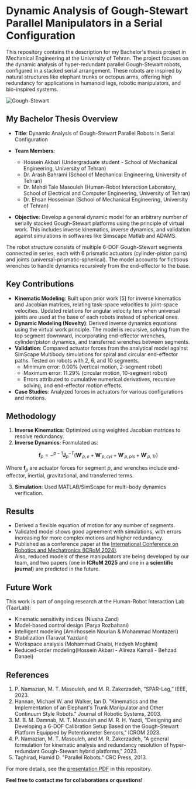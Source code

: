 # Dynamic Analysis of Gough-Stewart Parallel Manipulators in a Serial Configuration

This repository contains the description for my Bachelor's thesis project in Mechanical Engineering at the University of Tehran. The project focuses on the dynamic analysis of hyper-redundant parallel Gough-Stewart robots, configured in a stacked serial arrangement. These robots are inspired by natural structures like elephant trunks or octopus arms, offering high redundancy for applications in humanoid legs, robotic manipulators, and bio-inspired systems.

![Gough-Stewart](https://github.com/alirezakamali80/repository/Dynamic-Modeling-of-Hybrid-Robots/N3.png)
## My Bachelor Thesis Overview
- **Title**: Dynamic Analysis of Gough-Stewart Parallel Robots in Serial Configuration
- **Team Members**:
  - Hossein Akbari (Undergraduate student - School of Mechanical Engineering, University of Tehran)
  - Dr. Arash Bahrami (School of Mechanical Engineering, University of Tehran)
  - Dr. Mehdi Tale Masouleh (Human-Robot Interaction Laboratory, School of Electrical and Computer Engineering, University of Tehran)
  - Dr. Ehsan Hosseinian (School of Mechanical Engineering, University of Tehran)
 
- **Objective**: Develop a general dynamic model for an arbitrary number of serially stacked Gough-Stewart platforms using the principle of virtual work. This includes inverse kinematics, inverse dynamics, and validation against simulations in softwares like Simscape Matlab and ADAMS.

The robot structure consists of multiple 6-DOF Gough-Stewart segments connected in series, each with 6 prismatic actuators (cylinder-piston pairs) and joints (universal-prismatic-spherical). The model accounts for fictitious wrenches to handle dynamics recursively from the end-effector to the base.

## Key Contributions
- **Kinematic Modeling**: Built upon prior work [5] for inverse kinematics and Jacobian matrices, relating task-space velocities to joint-space velocities. Updated relations for angular velocity ters when universal joints are used at the base of each robots instead of spherical ones.
- **Dynamic Modeling (Novelty)**: Derived inverse dynamics equations using the virtual work principle. The model is recursive, solving from the top segment downward, incorporating end-effector wrenches, cylinder/piston dynamics, and transferred wrenches between segments.
- **Validation**: Compared actuator forces from the analytical model against SimScape Multibody simulations for spiral and circular end-effector paths. Tested on robots with 2, 6, and 10 segments.
  - Minimum error: 0.00% (vertical motion, 2-segment robot)
  - Maximum error: 11.29% (circular motion, 10-segment robot)
  - Errors attributed to cumulative numerical derivatives, recursive solving, and end-effector motion effects.
- **Case Studies**: Analyzed forces in actuators for various configurations and motions.

## Methodology
1. **Inverse Kinematics**: Optimized using weighted Jacobian matrices to resolve redundancy.
2. **Inverse Dynamics**: Formulated as:  

$$
\mathbf{f}_p = -{}^{p-1}\mathbf{J}_p^{-T} 
\left(\mathbf{W}'_{p,e} + \mathbf{W}'_{p,cyl} + \mathbf{W}'_{p,pis} + \mathbf{W}'_{p,Tr}\right)
$$

Where $\mathbf{f}_p$ are actuator forces for segment $p$, and wrenches include end-effector, inertial, gravitational, and transferred terms.

3. **Simulation**: Used MATLAB/SimScape for multi-body dynamics verification.

## Results
- Derived a flexible equation of motion for any number of segments.
- Validated model shows good agreement with simulations, with errors increasing for more complex motions and higher redundancy.
- Published as a conference paper at the [International Conference on Robotics and Mechatronics (ICRoM 2024)](https://ieeexplore.ieee.org/document/10903648/).  
  Also, reduced models of these manipulators are being developed by our team, and two papers (one in **ICRoM 2025** and one in a **scientific journal**) are predicted in the future.


## Future Work
This work is part of ongoing research at the Human-Robot Interaction Lab (TaarLab):
- Kinematic sensitivity indices (Niusha Zand)
- Model-based control design (Parya Rozbahani)
- Intelligent modeling (Amirhossein Nourian & Mohammad Montazeri)
- Stabilization (Taravat Yazdani)
- Workspace analysis (Mohammad Ghaibi, Hedyeh Moghimi)
- Reduced-order modeling(Hossein Akbari - Alireza Kamali - Behzad Danaei)

## References
1. P. Namazian, M. T. Masouleh, and M. R. Zakerzadeh, “SPAR-Leg,” IEEE, 2023.
2. Hannan, Michael W. and Walker, Ian D. "Kinematics and the Implementation of an Elephant's Trunk Manipulator and Other Continuum Style Robots." Journal of Robotic Systems, 2003.
4. M. B. M. Damnab, M. T. Masouleh and M. R. H. Yazdi, "Designing and Developing a 6-DOF Calibration Setup Based on the Gough-Stewart Platform Equipped by Potentiometer Sensors," ICROM 2023.
5. P. Namazian, M. T. Masouleh, and M. R. Zakerzadeh, "A general formulation for kinematic analysis and redundancy resolution of hyper-redundant Gough-Stewart hybrid platforms," 2023.
6. Taghirad, Hamid D. "Parallel Robots." CRC Press, 2013.

For more details, see the [presentation PDF](assets/presentation.pdf) in this repository.

**Feel free to contact me for collaborations or questions!**
